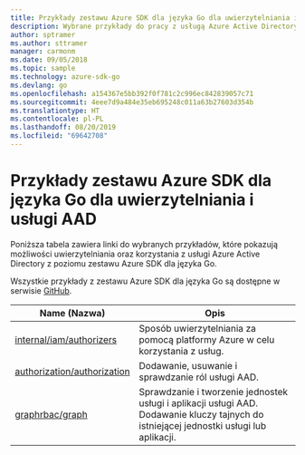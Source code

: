 ```yaml
---
title: Przykłady zestawu Azure SDK dla języka Go dla uwierzytelniania i usługi AAD
description: Wybrane przykłady do pracy z usługą Azure Active Directory (AAD) i uwierzytelniania z poziomu zestawu Azure SDK dla języka Go.
author: sptramer
ms.author: sttramer
manager: carmonm
ms.date: 09/05/2018
ms.topic: sample
ms.technology: azure-sdk-go
ms.devlang: go
ms.openlocfilehash: a154367e5bb392f0f781c2c996ec842839057c71
ms.sourcegitcommit: 4eee7d9a484e35eb695248c011a63b27603d354b
ms.translationtype: HT
ms.contentlocale: pl-PL
ms.lasthandoff: 08/20/2019
ms.locfileid: "69642708"
---
```

# <a name="azure-sdk-for-go-samples-for-authentication-and-aad"></a>Przykłady zestawu Azure SDK dla języka Go dla uwierzytelniania i usługi AAD

Poniższa tabela zawiera linki do wybranych przykładów, które pokazują możliwości uwierzytelniania oraz korzystania z usługi Azure Active Directory z poziomu zestawu Azure SDK dla języka Go.

Wszystkie przykłady z zestawu Azure SDK dla języka Go są dostępne w serwisie [GitHub](https://github.com/Azure-Samples/azure-sdk-for-go-samples).

| Name (Nazwa) | Opis |
|------|-------------|
| [internal/iam/authorizers](https://github.com/Azure-Samples/azure-sdk-for-go-samples/blob/master/internal/iam/authorizers.go) | Sposób uwierzytelniania za pomocą platformy Azure w celu korzystania z usług. |
| [authorization/authorization](https://github.com/Azure-Samples/azure-sdk-for-go-samples/blob/master/authorization/authorization.go) | Dodawanie, usuwanie i sprawdzanie ról usługi AAD. |
| [graphrbac/graph](https://github.com/Azure-Samples/azure-sdk-for-go-samples/blob/master/graphrbac/graph.go) | Sprawdzanie i tworzenie jednostek usługi i aplikacji usługi AAD. Dodawanie kluczy tajnych do istniejącej jednostki usługi lub aplikacji. |
